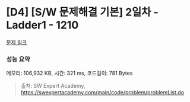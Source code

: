 # [D4] [S/W 문제해결 기본] 2일차 - Ladder1 - 1210 

[문제 링크](https://swexpertacademy.com/main/code/problem/problemDetail.do?contestProbId=AV14ABYKADACFAYh) 

### 성능 요약

메모리: 106,932 KB, 시간: 321 ms, 코드길이: 781 Bytes



> 출처: SW Expert Academy, https://swexpertacademy.com/main/code/problem/problemList.do